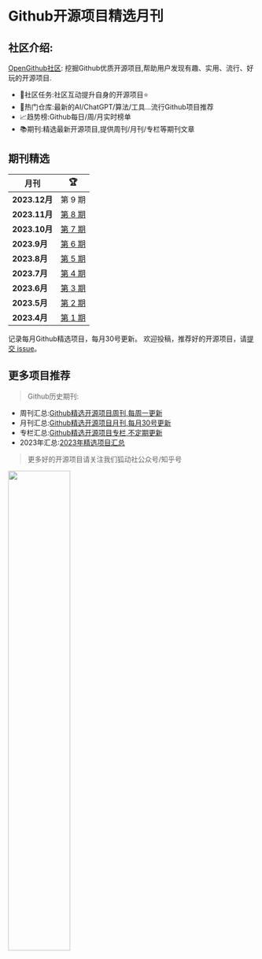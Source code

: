 # Github开源项目精选月刊


## 社区介绍:

[OpenGithub社区](http://open.itc.cn/): 挖掘Github优质开源项目,帮助用户发现有趣、实用、流行、好玩的开源项目.

- 🤝社区任务:社区互动提升自身的开源项目⭐
- 🌋热门仓库:最新的AI/ChatGPT/算法/工具...流行Github项目推荐
- 📈趋势榜:Github每日/周/月实时榜单
- 📚期刊:精选最新开源项目,提供周刊/月刊/专栏等期刊文章

## 期刊精选

| 月刊           | 🏆                       |
|--------------|--------------------------| 
| **2023.12月** | 第 9 期                    |
| **2023.11月** | [第 8 期](docs/2023.11.md) |
| **2023.10月** | [第 7 期](docs/2023.10.md) |
| **2023.9月**  | [第 6 期](docs/2023.9.md)  |
| **2023.8月**  | [第 5 期](docs/2023.8.md)  |
| **2023.7月**  | [第 4 期](docs/2023.7.md)  |
| **2023.6月**  | [第 3 期](docs/2023.6.md)  |
| **2023.5月**  | [第 2 期](docs/2023.5.md)  |
| **2023.4月**  | [第 1 期](docs/2023.4.md)  |

记录每月Github精选项目，每月30号更新。
欢迎投稿，推荐好的开源项目，请[提交 issue](https://github.com/OpenGithubs/monthly/issues)。

## 更多项目推荐

> Github历史期刊:

- 周刊汇总:[Github精选开源项目周刊,每周一更新](https://github.com/OpenGithubs/weekly)
- 月刊汇总:[Github精选开源项目月刊,每月30号更新](https://github.com/OpenGithubs/monthly)
- 专栏汇总:[Github精选开源项目专栏,不定期更新](https://github.com/OpenGithubs/selectedColumn)
- 2023年汇总:[2023年精选项目汇总](https://github.com/OpenGithubs/Summary2023)


> 更多好的开源项目请关注我们狐动社公众号/知乎号

<image src="http://photocdn.tv.sohu.com/img/q_mini/20230525/pic_org_ed11340c-cba7-4072-942a-69a9ec0bc251.png" style="width:50%">


